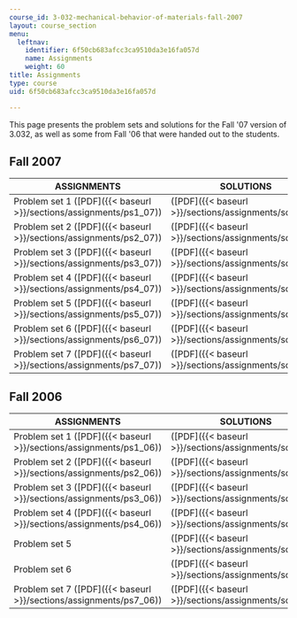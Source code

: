 ```yaml
---
course_id: 3-032-mechanical-behavior-of-materials-fall-2007
layout: course_section
menu:
  leftnav:
    identifier: 6f50cb683afcc3ca9510da3e16fa057d
    name: Assignments
    weight: 60
title: Assignments
type: course
uid: 6f50cb683afcc3ca9510da3e16fa057d

---
```


This page presents the problem sets and solutions for the Fall '07 version of 3.032, as well as some from Fall '06 that were handed out to the students.

Fall 2007
---------

| ASSIGNMENTS | SOLUTIONS |
| --- | --- |
| Problem set 1 ([PDF]({{< baseurl >}}/sections/assignments/ps1_07)) | ([PDF]({{< baseurl >}}/sections/assignments/sol1_07)) |
| Problem set 2 ([PDF]({{< baseurl >}}/sections/assignments/ps2_07)) | ([PDF]({{< baseurl >}}/sections/assignments/sol2_07)) |
| Problem set 3 ([PDF]({{< baseurl >}}/sections/assignments/ps3_07)) | ([PDF]({{< baseurl >}}/sections/assignments/sol3_07)) |
| Problem set 4 ([PDF]({{< baseurl >}}/sections/assignments/ps4_07)) | ([PDF]({{< baseurl >}}/sections/assignments/sol4_07)) |
| Problem set 5 ([PDF]({{< baseurl >}}/sections/assignments/ps5_07)) | ([PDF]({{< baseurl >}}/sections/assignments/sol5_07)) |
| Problem set 6 ([PDF]({{< baseurl >}}/sections/assignments/ps6_07)) | ([PDF]({{< baseurl >}}/sections/assignments/sol6_07)) |
| Problem set 7 ([PDF]({{< baseurl >}}/sections/assignments/ps7_07)) | ([PDF]({{< baseurl >}}/sections/assignments/sol7_07)) 

Fall 2006
---------

| ASSIGNMENTS | SOLUTIONS |
| --- | --- |
| Problem set 1 ([PDF]({{< baseurl >}}/sections/assignments/ps1_06)) | ([PDF]({{< baseurl >}}/sections/assignments/sol1_06)) |
| Problem set 2 ([PDF]({{< baseurl >}}/sections/assignments/ps2_06)) | ([PDF]({{< baseurl >}}/sections/assignments/sol2_06)) |
| Problem set 3 ([PDF]({{< baseurl >}}/sections/assignments/ps3_06)) | ([PDF]({{< baseurl >}}/sections/assignments/sol3_06)) |
| Problem set 4 ([PDF]({{< baseurl >}}/sections/assignments/ps4_06)) | ([PDF]({{< baseurl >}}/sections/assignments/sol4_06)) |
| Problem set 5 | ([PDF]({{< baseurl >}}/sections/assignments/sol5_06)) |
| Problem set 6 | ([PDF]({{< baseurl >}}/sections/assignments/sol6_06)) |
| Problem set 7 ([PDF]({{< baseurl >}}/sections/assignments/ps7_06)) | ([PDF]({{< baseurl >}}/sections/assignments/sol7_06))